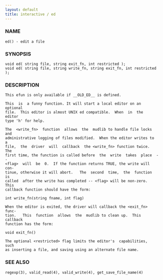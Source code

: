 ```yaml
---
layout: default
title: interactive / ed
---
```






### NAME
    ed() - edit a file


### SYNOPSIS
    void ed( string file, string exit_fn, int restricted );
    void ed( string file, string write_fn, string exit_fn, int restricted );


### DESCRIPTION
    This efun is only available if __OLD_ED__ is defined.

    This  is  a funny function. It will start a local editor on an optional
    file.  This editor is almost UNIX ed compatible.  When  in  the  editor
    type 'h' for help.

    The  <write_fn>  function  allows  the  mudlib to handle file locks and
    administrative logging of files modified.  When the editor writes to  a
    file,  the  driver  will  callback  the <write_fn> function twice.  The
    first time, the function is called before  the  write  takes  place  --
    <flag>  will  be  0.  If the function returns TRUE, the write will con‐
    tinue, otherwise it will abort.   The  second  time,  the  function  is
    called  after the write has completed -- <flag> will be non-zero.  This
    callback function should have the form:

    int write_fn(string fname, int flag)

    When the editor is exited, the driver will callback the <exit_fn> func‐
    tion.   This  function  allows  the  mudlib to clean up.  This callback
    function has the form:

    void exit_fn()

    The optional <restricted> flag limits the editor's  capabilities,  such
    as inserting a file, and saving using an alternate file name.


### SEE ALSO
    regexp(3), valid_read(4), valid_write(4), get_save_file_name(4)



